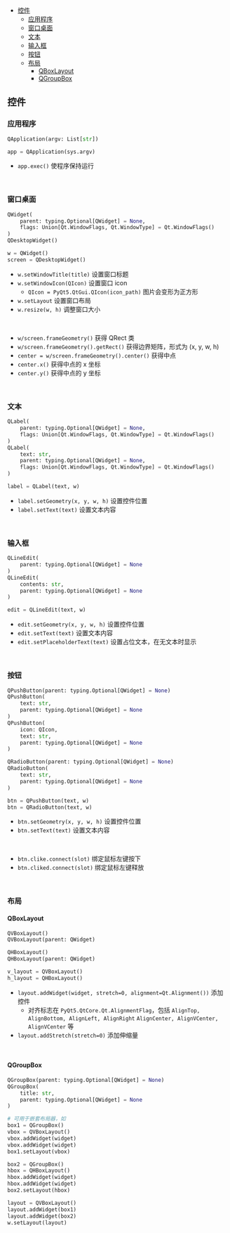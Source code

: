 - [控件](#控件)
  - [应用程序](#应用程序)
  - [窗口桌面](#窗口桌面)
  - [文本](#文本)
  - [输入框](#输入框)
  - [按钮](#按钮)
  - [布局](#布局)
    - [QBoxLayout](#qboxlayout)
    - [QGroupBox](#qgroupbox)





## 控件
### 应用程序
```py
QApplication(argv: List[str])

app = QApplication(sys.argv)
```
- `app.exec()` 使程序保持运行

<br>

### 窗口桌面
```py
QWidget(
    parent: typing.Optional[QWidget] = None,
    flags: Union[Qt.WindowFlags, Qt.WindowType] = Qt.WindowFlags()
)
QDesktopWidget()

w = QWidget()
screen = QDesktopWidget()
```
- `w.setWindowTitle(title)` 设置窗口标题
- `w.setWindowIcon(QIcon)` 设置窗口 icon
  - `QIcon = PyQt5.QtGui.QIcon(icon_path)` 图片会变形为正方形
- `w.setLayout` 设置窗口布局
- `w.resize(w, h)` 调整窗口大小
<br>

- `w/screen.frameGeometry()` 获得 QRect 类
- `w/screen.frameGeometry().getRect()` 获得边界矩阵，形式为 (x, y, w, h)
- `center = w/screen.frameGeometry().center()` 获得中点
- `center.x()` 获得中点的 x 坐标
- `center.y()` 获得中点的 y 坐标

<br>

### 文本
```py
QLabel(
    parent: typing.Optional[QWidget] = None,
    flags: Union[Qt.WindowFlags, Qt.WindowType] = Qt.WindowFlags()
)
QLabel(
    text: str,
    parent: typing.Optional[QWidget] = None,
    flags: Union[Qt.WindowFlags, Qt.WindowType] = Qt.WindowFlags()
)

label = QLabel(text, w)
```
- `label.setGeometry(x, y, w, h)` 设置控件位置
- `label.setText(text)` 设置文本内容

<br>

### 输入框
```py
QLineEdit(
    parent: typing.Optional[QWidget] = None
)
QLineEdit(
    contents: str,
    parent: typing.Optional[QWidget] = None
)

edit = QLineEdit(text, w)
```
- `edit.setGeometry(x, y, w, h)` 设置控件位置
- `edit.setText(text)` 设置文本内容
- `edit.setPlaceholderText(text)` 设置占位文本，在无文本时显示

<br>

### 按钮
```py
QPushButton(parent: typing.Optional[QWidget] = None)
QPushButton(
    text: str,
    parent: typing.Optional[QWidget] = None
)
QPushButton(
    icon: QIcon,
    text: str,
    parent: typing.Optional[QWidget] = None
)

QRadioButton(parent: typing.Optional[QWidget] = None)
QRadioButton(
    text: str,
    parent: typing.Optional[QWidget] = None
)

btn = QPushButton(text, w)
btn = QRadioButton(text, w)
```
- `btn.setGeometry(x, y, w, h)` 设置控件位置
- `btn.setText(text)` 设置文本内容
<br>

- `btn.clike.connect(slot)` 绑定鼠标左键按下
- `btn.cliked.connect(slot)` 绑定鼠标左键释放

<br>

### 布局
#### QBoxLayout
```py
QVBoxLayout()
QVBoxLayout(parent: QWidget)

QHBoxLayout()
QHBoxLayout(parent: QWidget)

v_layout = QVBoxLayout()
h_layout = QHBoxLayout()
```
- `layout.addWidget(widget, stretch=0, alignment=Qt.Alignment())` 添加控件
  - 对齐标志在 `PyQt5.QtCore.Qt.AlignmentFlag`，包括 `AlignTop, AlignBottom, AlignLeft, AlignRight` `AlignCenter, AlignVCenter, AlignVCenter` 等
- `layout.addStretch(stretch=0)` 添加伸缩量

<br>

#### QGroupBox
```py
QGroupBox(parent: typing.Optional[QWidget] = None)
QGroupBox(
    title: str,
    parent: typing.Optional[QWidget] = None
)

# 可用于嵌套布局器，如
box1 = QGroupBox()
vbox = QVBoxLayout()
vbox.addWidget(widget)
vbox.addWidget(widget)
box1.setLayout(vbox)

box2 = QGroupBox()
hbox = QHBoxLayout()
hbox.addWidget(widget)
hbox.addWidget(widget)
box2.setLayout(hbox)

layout = QVBoxLayout()
layout.addWidget(box1)
layout.addWidget(box2)
w.setLayout(layout)
```
